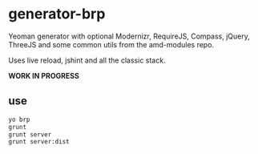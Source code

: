 generator-brp
=============

Yeoman generator with optional Modernizr, RequireJS, Compass, jQuery, ThreeJS and some common utils from the amd-modules repo.

Uses live reload, jshint and all the classic stack.

**WORK IN PROGRESS**

use
----

```sh
yo brp
grunt
grunt server 
grunt server:dist
```
